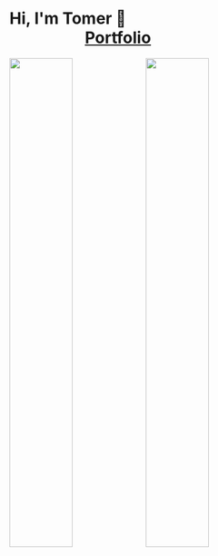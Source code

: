 # Hi, I'm Tomer 👋 &nbsp;  &nbsp;  &nbsp;  &nbsp;  &nbsp;  &nbsp;  &nbsp;  &nbsp;  &nbsp;  &nbsp;  &nbsp;  &nbsp;  &nbsp;  &nbsp;  &nbsp;  &nbsp;  &nbsp;  &nbsp;  &nbsp;  &nbsp;  &nbsp;  &nbsp;  &nbsp;  &nbsp;  &nbsp;  &nbsp;  &nbsp;  &nbsp;  &nbsp;  &nbsp;  &nbsp;  &nbsp;  [Portfolio](https://portfolio-tomerssh.vercel.app)

<img align="left" width="47%" src="https://github-readme-stats.vercel.app/api?username=tomerssh&show_icons=true&theme=default" />

<img align="left" width="47%" src="https://github-readme-stats.vercel.app/api/top-langs/?username=tomerssh&layout=compact" />

<!--
![Anurag's GitHub stats](https://github-readme-stats.vercel.app/api?username=tomerssh&show_icons=true&theme=nord)

[![Top Langs](https://github-readme-stats.vercel.app/api/top-langs/?username=tomerssh&layout=compact)](https://github.com/anuraghazra/github-readme-stats)
-->

<!--
**tomerssh/tomerssh** is a ✨ _special_ ✨ repository because its `README.md` (this file) appears on your GitHub profile.

Here are some ideas to get you started:

- 🔭 I’m currently working on ...
- 🌱 I’m currently learning ...
- 👯 I’m looking to collaborate on ...
- 🤔 I’m looking for help with ...
- 💬 Ask me about ...
- 📫 How to reach me: ...
- 😄 Pronouns: ...
- ⚡ Fun fact: ...
-->
